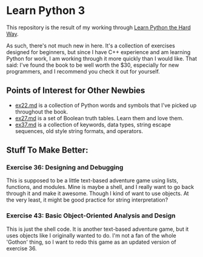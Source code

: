 # Learn Python 3

This repository is the result of my working through [Learn Python the Hard Way](https://learncodethehardway.org/python/).

As such, there's not much new in here. It's a collection of exercises designed for beginners, but since I have C++ experience and am learning Python for work, I am working through it more quickly than I would like. That said: I've found the book to be well worth the $30, especially for new programmers, and I recommend you check it out for yourself.

## Points of Interest for Other Newbies

* [ex22.md](https://github.com/csgray/learn-python3/blob/master/ex22.md) is a collection of Python words and symbols that I've picked up throughout the book.
* [ex27.md](https://github.com/csgray/learn-python3/blob/master/ex27.md) is a set of Boolean truth tables. Learn them and love them. 
* [ex37.md](https://github.com/csgray/learn-python3/blob/master/ex37.md) is a collection of keywords, data types, string escape sequences, old style string formats, and operators.

## Stuff To Make Better:

### Exercise 36: Designing and Debugging

This is supposed to be a little text-based adventure game using lists, functions, and modules. Mine is maybe a shell, and I really want to go back through it and make it awesome. Though I kind of want to use objects. At the very least, it might be good practice for string interpretation?

### Exercise 43: Basic Object-Oriented Analysis and Design

This is just the shell code. It is another text-based adventure game, but it uses objects like I originally wanted to do. I'm not a fan of the whole 'Gothon' thing, so I want to redo this game as an updated version of exercise 36.